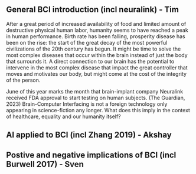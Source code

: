 ## General BCI introduction (incl neuralink) - Tim
After a great period of increased availability of food and limited amount of destructive physical human labor, humanity seems to have reached a peak in human performance. Birth rate has been falling, prosperity disease has been on the rise: the start of the great decay of the most powerful civilizations of the 20th century has begun. It might be time to solve the most complex diseases that occur within the brain instead of just the body that surrounds it. A direct connection to our brain has the potential to intervene in the most complex disease that impact the great controller that moves and motivates our body, but might come at the cost of the integrity of the person. 

June of this year marks the month that brain-implant company Neuralink received FDA approval to start testing on human subjects. (The Guardian, 2023) Brain-Computer Interfacing is not a foreign technology only appearing in science-fiction any longer. What does this imply in the context of healthcare, equality and our humanity itself?

## AI applied to BCI (incl Zhang 2019) - Akshay

## Postive and negative implications of BCI (incl Burwell 2017) - Sven
